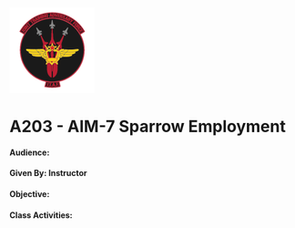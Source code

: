 ![JTAF Logo](../img/Logo.png)

# A203 - AIM-7 Sparrow Employment
#### Audience:
#### Given By: Instructor
#### Objective:

#### Class Activities: